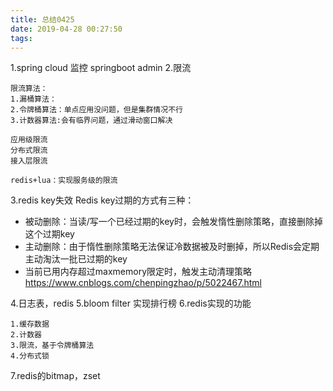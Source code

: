 ```yaml
---
title: 总结0425
date: 2019-04-28 00:27:50
tags:
---
```

1.spring cloud 监控
springboot admin
2.限流
```
限流算法：
1.漏桶算法：
2.令牌桶算法：单点应用没问题，但是集群情况不行
3.计数器算法:会有临界问题，通过滑动窗口解决

应用级限流
分布式限流
接入层限流

redis+lua：实现服务级的限流
```



3.redis key失效
Redis key过期的方式有三种：
*   被动删除：当读/写一个已经过期的key时，会触发惰性删除策略，直接删除掉这个过期key
*   主动删除：由于惰性删除策略无法保证冷数据被及时删掉，所以Redis会定期主动淘汰一批已过期的key
*   当前已用内存超过maxmemory限定时，触发主动清理策略
https://www.cnblogs.com/chenpingzhao/p/5022467.html

4.日志表，redis
5.bloom filter 实现排行榜
6.redis实现的功能
```
1.缓存数据
2.计数器
3.限流，基于令牌桶算法
4.分布式锁
```
7.redis的bitmap，zset



